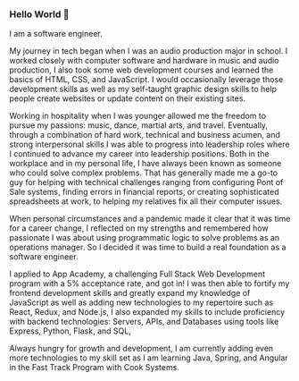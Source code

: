 ### Hello World 👋

I am a software engineer.

My journey in tech began when I was an audio production major in school. I worked closely with computer software and hardware in music and audio production,  I also took some web development courses and learned the basics of HTML, CSS, and JavaScript. I would occasionally leverage those development skills as well as my self-taught graphic design skills to help people create websites or update content on their existing sites.

Working in hospitality when I was younger allowed me the freedom to pursue my passions: music, dance,  martial arts, and travel.  Eventually, through a combination of hard work, technical and business acumen, and strong interpersonal skills I was able to progress into leadership roles where I continued to advance my career into leadership positions. Both in the workplace and in my personal life, I have always been known as someone who could solve complex problems.  That has generally made me a go-to guy for helping with technical challenges ranging from configuring Pont of Sale systems, finding errors in financial reports, or creating sophisticated spreadsheets at work, to helping my relatives fix all their computer issues.  

When personal circumstances and a pandemic made it clear that it was time for a career change, I reflected on my strengths and remembered how passionate I was about using programmatic logic to solve problems as an operations manager.  So I  decided it was time to build a real foundation as a software engineer.   

I applied to App Academy, a challenging  Full Stack Web Development program with a 5% acceptance rate, and got in!  I was then able to fortify my frontend development skills and greatly expand my knowledge of JavaScript as well as adding new technologies to my repertoire such as React, Redux, and Node.js,  I also expanded my skills to include proficiency with backend technologies: Servers, APIs, and Databases using tools like Express, Python, Flask, and SQL,

Always hungry for growth and development, I am currently adding even more technologies to my skill set as I am learning Java, Spring, and Angular in the Fast Track Program with Cook Systems.  
<!--
**yosefalan/yosefalan** is a ✨ _special_ ✨ repository because its `README.md` (this file) appears on your GitHub profile.

Here are some ideas to get you started:

- 🔭 I’m currently working on ...
- 🌱 I’m currently learning ...
- 👯 I’m looking to collaborate on ...
- 🤔 I’m looking for help with ...
- 💬 Ask me about ...
- 📫 How to reach me: ...
- 😄 Pronouns: ...
- ⚡ Fun fact: ...
-->
